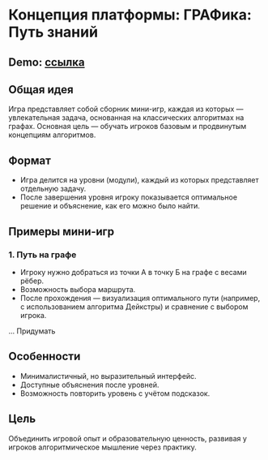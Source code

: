 # Концепция платформы: **ГРАФика: Путь знаний**

## Demo: [ссылка](https://rn7cvj-dvfu.github.io/6-semester-coursework/)

## Общая идея
Игра представляет собой сборник мини-игр, каждая из которых — увлекательная задача, основанная на классических алгоритмах на графах. Основная цель — обучать игроков базовым и продвинутым концепциям алгоритмов.
## Формат
- Игра делится на уровни (модули), каждый из которых представляет отдельную задачу.
- После завершения уровня игроку показывается оптимальное решение и объяснение, как его можно было найти.

## Примеры мини-игр

### 1. **Путь на графе**
- Игроку нужно добраться из точки А в точку Б на графе с весами рёбер.
- Возможность выбора маршрута.
- После прохождения — визуализация оптимального пути (например, с использованием алгоритма Дейкстры) и сравнение с выбором игрока.

... Придумать

## Особенности
- Минималистичный, но выразительный интерфейс.
- Доступные объяснения после уровней.
- Возможность повторить уровень с учётом подсказок.

## Цель
Объединить игровой опыт и образовательную ценность, развивая у игроков алгоритмическое мышление через практику.

